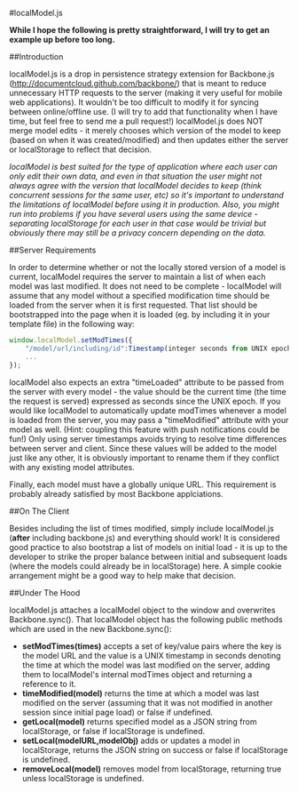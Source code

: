 #localModel.js

**While I hope the following is pretty straightforward, I will try to get an example up before too long.**

##Introduction

localModel.js is a drop in persistence strategy extension for Backbone.js (http://documentcloud.github.com/backbone/) that is meant to reduce unnecessary HTTP requests to the server (making it very useful for mobile web applications). It wouldn't be too difficult to modify it for syncing between online/offline use. (I will try to add that functionality when I have time, but feel free to send me a pull request!) localModel.js does NOT merge model edits - it merely chooses which version of the model to keep (based on when it was created/modified) and then updates either the server or localStorage to reflect that decision.

*localModel is best suited for the type of application where each user can only edit their own data, and even in that situation the user might not always agree with the version that localModel decides to keep (think concurrent sessions for the same user, etc) so it's important to understand the limitations of localModel before using it in production. Also, you might run into problems if you have several users using the same device - separating localStorage for each user in that case would be trivial but obviously there may still be a privacy concern depending on the data.*

##Server Requirements

In order to determine whether or not the locally stored version of a model is current, localModel requires the server to maintain a list of when each model was last modified. It does not need to be complete - localModel will assume that any model without a specified modification time should be loaded from the server when it is first requested. That list should be bootstrapped into the page when it is loaded (eg. by including it in your template file) in the following way:

```javascript
window.localModel.setModTimes({
	"/model/url/including/id":Timestamp(integer seconds from UNIX epoch),
	...
});
```

localModel also expects an extra "timeLoaded" attribute to be passed from the server with every model - the value should be the current time (the time the request is served) expressed as seconds since the UNIX epoch. If you would like localModel to automatically update modTimes whenever a model is loaded from the server, you may pass a "timeModified" attribute with your model as well. (Hint: coupling this feature with push notifications could be fun!) Only using server timestamps avoids trying to resolve time differences between server and client. Since these values will be added to the model just like any other, it is obviously important to rename them if they conflict with any existing model attributes.

Finally, each model must have a globally unique URL. This requirement is probably already satisfied by most Backbone applciations.

##On The Client

Besides including the list of times modified, simply include localModel.js (**after** including backbone.js) and everything should work! It is considered good practice to also bootstrap a list of models on initial load - it is up to the developer to strike the proper balance between initial and subsequent loads (where the models could already be in localStorage) here. A simple cookie arrangement might be a good way to help make that decision.

##Under The Hood

localModel.js attaches a localModel object to the window and overwrites Backbone.sync(). That localModel object has the following public methods which are used in the new Backbone.sync():

- **setModTimes(times)** accepts a set of key/value pairs where the key is the model URL and the value is a UNIX timestamp in seconds denoting the time at which the model was last modified on the server, adding them to localModel's internal modTimes object and returning a reference to it.
- **timeModified(model)** returns the time at which a model was last modified on the server (assuming that it was not modified in another session since initial page load) or false if undefined.
- **getLocal(model)** returns specified model as a JSON string from localStorage, or false if localStorage is undefined.
- **setLocal(modelURL,modelObj)** adds or updates a model in localStorage, returns the JSON string on success or false if localStorage is undefined.
- **removeLocal(model)** removes model from localStorage, returning true unless localStorage is undefined.

